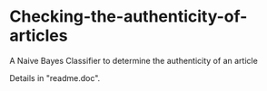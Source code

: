 # Checking-the-authenticity-of-articles
A Naive Bayes Classifier to determine the authenticity of an article

Details in "readme.doc".  
